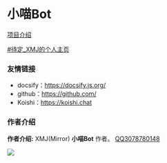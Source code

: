 # 小喵Bot

[项目介绍](/./docs/a-1项目介绍)

[#待定_XMJ的个人主页](/)

### 友情链接

- docsify：https://docsify.js.org/
- github：https://github.com/
- Koishi：https://koishi.chat

### 作者介绍

**作者介绍:**  XMJ(Mirror)  **小喵Bot** 作者。
[QQ3078780148](tencent://message/?uin=307878014)

![](https://img2.imgtp.com/2024/03/16/W94p4aKq.jpg)
